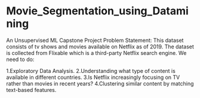 # Movie_Segmentation_using_Datamining

An Unsupervised ML Capstone Project Problem Statement: This dataset consists of tv shows and movies available on Netflix as of 2019. The dataset is collected from Flixable which is a third-party Netflix search engine. We need to do:

1.Exploratory Data Analysis.
2.Understanding what type of content is available in different countries.
3.Is Netflix increasingly focusing on TV rather than movies in recent years?
4.Clustering similar content by matching text-based features.

